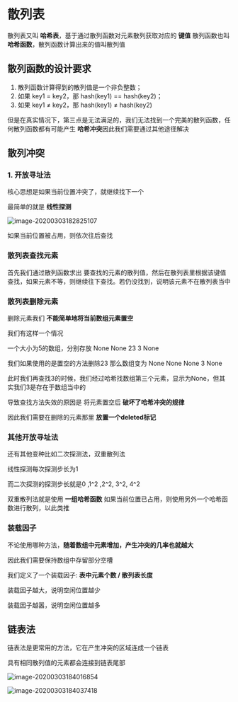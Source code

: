 # 散列表

散列表又叫 **哈希表**，基于通过散列函数对元素散列获取对应的 **键值**
散列函数也叫 **哈希函数**，散列函数计算出来的值叫散列值



## 散列函数的设计要求

1. 散列函数计算得到的散列值是一个非负整数；
2. 如果 key1 = key2，那 hash(key1) == hash(key2)；
3. 如果 key1 ≠ key2，那 hash(key1) ≠ hash(key2)



但是在真实情况下，第三点是无法满足的，我们无法找到一个完美的散列函数，任何散列函数都有可能产生 **哈希冲突**因此我们需要通过其他途径解决



## 散列冲突

### 1. 开放寻址法 

核心思想是如果当前位置冲突了，就继续找下一个

最简单的就是 **线性探测**

![image-20200303182825107](C:\Users\35952\AppData\Roaming\Typora\typora-user-images\image-20200303182825107.png)

如果当前位置被占用，则依次往后查找

### 散列表查找元素

首先我们通过散列函数求出 要查找的元素的散列值，然后在散列表里根据该键值查找，如果元素不等，则继续往下查找。若仍没找到，说明该元素不在散列表当中

### 散列表删除元素

删除元素我们 **不能简单地将当前数组元素置空**

我们有这样一个情况

一个大小为5的数组，分别存放 None None 23 3 None

我们如果使用的是置空的方法删除23 那么数组变为 None None None 3 None

此时我们再查找3的时候，我们经过哈希找数组第三个元素，显示为None，但其实我们3是存在于数组当中的



导致查找方法失效的原因是 将元素置空后 **破坏了哈希冲突的规律**

因此我们需要在删除的元素那里 **放置一个deleted标记**

### 其他开放寻址法

还有其他变种比如二次探测法，双重散列法

线性探测每次探测步长为1

而二次探测的探测步长就是0 ,1^2 ,2^2, 3^2, 4^2



双重散列法就是使用 **一组哈希函数**
如果当前位置已占用，则使用另外一个哈希函数进行散列，以此类推

### 装载因子

不论使用哪种方法，**随着数组中元素增加，产生冲突的几率也就越大**

因此我们需要保持数组中存留部分空槽

我们定义了一个装载因子:  **表中元素个数 / 散列表长度**

装载因子越大，说明空闲位置越少

装载因子越嚣，说明空闲位置越多

## 链表法

链表法是更常用的方法，它在产生冲突的区域连成一个链表

具有相同散列值的元素都会连接到链表尾部

![image-20200303184016854](C:\Users\35952\AppData\Roaming\Typora\typora-user-images\image-20200303184016854.png)

![image-20200303184037418](C:\Users\35952\AppData\Roaming\Typora\typora-user-images\image-20200303184037418.png)

